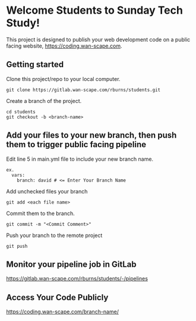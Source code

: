 # Welcome Students to Sunday Tech Study!

This project is designed to publish your web development code on a public facing website, https://coding.wan-scape.com.

## Getting started

Clone this project/repo to your local computer.

```
git clone https://gitlab.wan-scape.com/rburns/students.git
```

Create a branch of the project.

```
cd students
git checkout -b <branch-name>
```


## Add your files to your new branch, then push them to trigger public facing pipeline

Edit line 5 in main.yml file to include your new branch name.

```
ex. 
  vars:
    branch: david # <= Enter Your Branch Name
```

Add unchecked files your branch

```
git add <each file name>
```

Commit them to the branch.

```
git commit -m "<Commit Comment>"
```

Push your branch to the remote project

```
git push
```

## Monitor your pipeline job in GitLab

https://gitlab.wan-scape.com/rburns/students/-/pipelines


## Access Your Code Publicly

https://coding.wan-scape.com/branch-name/